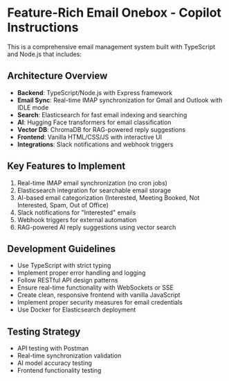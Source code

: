 <!-- Use this file to provide workspace-specific custom instructions to Copilot. For more details, visit https://code.visualstudio.com/docs/copilot/copilot-customization#_use-a-githubcopilotinstructionsmd-file -->

# Feature-Rich Email Onebox - Copilot Instructions

This is a comprehensive email management system built with TypeScript and Node.js that includes:

## Architecture Overview
- **Backend**: TypeScript/Node.js with Express framework
- **Email Sync**: Real-time IMAP synchronization for Gmail and Outlook with IDLE mode
- **Search**: Elasticsearch for fast email indexing and searching
- **AI**: Hugging Face transformers for email classification
- **Vector DB**: ChromaDB for RAG-powered reply suggestions
- **Frontend**: Vanilla HTML/CSS/JS with interactive UI
- **Integrations**: Slack notifications and webhook triggers

## Key Features to Implement
1. Real-time IMAP email synchronization (no cron jobs)
2. Elasticsearch integration for searchable email storage
3. AI-based email categorization (Interested, Meeting Booked, Not Interested, Spam, Out of Office)
4. Slack notifications for "Interested" emails
5. Webhook triggers for external automation
6. RAG-powered AI reply suggestions using vector search

## Development Guidelines
- Use TypeScript with strict typing
- Implement proper error handling and logging
- Follow RESTful API design patterns
- Ensure real-time functionality with WebSockets or SSE
- Create clean, responsive frontend with vanilla JavaScript
- Implement proper security measures for email credentials
- Use Docker for Elasticsearch deployment

## Testing Strategy
- API testing with Postman
- Real-time synchronization validation
- AI model accuracy testing
- Frontend functionality testing
